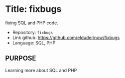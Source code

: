 # Title: fixbugs

fixing SQL and PHP code.

- Repository: `fixbugs`
- Link github: https://github.com/elduderinow/fixbugs
- Language: SQL, PHP

## PURPOSE
Learning more about SQL and PHP


